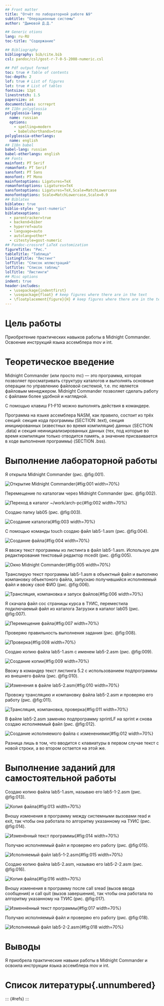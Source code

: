 ```yaml
---
## Front matter
title: "Отчёт по лабораторной работе №9"
subtitle: "Операционные системы"
author: "Дымовой Д.Д."

## Generic otions
lang: ru-RU
toc-title: "Содержание"

## Bibliography
bibliography: bib/cite.bib
csl: pandoc/csl/gost-r-7-0-5-2008-numeric.csl

## Pdf output format
toc: true # Table of contents
toc-depth: 2
lof: true # List of figures
lot: true # List of tables
fontsize: 12pt
linestretch: 1.5
papersize: a4
documentclass: scrreprt
## I18n polyglossia
polyglossia-lang:
  name: russian
  options:
	- spelling=modern
	- babelshorthands=true
polyglossia-otherlangs:
  name: english
## I18n babel
babel-lang: russian
babel-otherlangs: english
## Fonts
mainfont: PT Serif
romanfont: PT Serif
sansfont: PT Sans
monofont: PT Mono
mainfontoptions: Ligatures=TeX
romanfontoptions: Ligatures=TeX
sansfontoptions: Ligatures=TeX,Scale=MatchLowercase
monofontoptions: Scale=MatchLowercase,Scale=0.9
## Biblatex
biblatex: true
biblio-style: "gost-numeric"
biblatexoptions:
  - parentracker=true
  - backend=biber
  - hyperref=auto
  - language=auto
  - autolang=other*
  - citestyle=gost-numeric
## Pandoc-crossref LaTeX customization
figureTitle: "Рис."
tableTitle: "Таблица"
listingTitle: "Листинг"
lofTitle: "Список иллюстраций"
lotTitle: "Список таблиц"
lolTitle: "Листинги"
## Misc options
indent: true
header-includes:
  - \usepackage{indentfirst}
  - \usepackage{float} # keep figures where there are in the text
  - \floatplacement{figure}{H} # keep figures where there are in the text
---
```


# Цель работы

Приобретение практических навыков работы в Midnight Commander. Освоение инструкций
языка ассемблера mov и int.

# Теоретическое введение

Midnight Commander (или просто mc) — это программа, которая позволяет просматривать
структуру каталогов и выполнять основные операции по управлению файловой системой,
т.е. mc является файловым менеджером. Midnight Commander позволяет сделать работу с
файлами более удобной и наглядной.

С помощью клавиш F1-F10 можно выполнять действия в командере.

Программа на языке ассемблера NASM, как правило, состоит из трёх секций: секция кода
программы (SECTION .text), секция инициированных (известных во время компиляции)
данных (SECTION .data) и секция неинициализированных данных (тех, под которые во
время компиляции только отводится память, а значение присваивается в ходе выполнения
программы) (SECTION .bss).

# Выполнение лабораторной работы

Я открыла Midnight Commander (рис. @fig:001).

![Открытие Midnight Commander](image/1.png){#fig:001 width=70%}

Перемещение по каталогам через Midnight Commander (рис. @fig:002).

![Переход в каталог ~/work/arch-pc](image/2.png){#fig:002 width=70%}

Создаю папку lab05 (рис. @fig:003).

![Создание каталога](image/3.png){#fig:003 width=70%}

С помощью команды touch создаю файл lab5-1.asm (рис. @fig:004).

![Создание файла](image/4.png){#fig:004 width=70%}

Я ввожу текст программы из листинга в файл lab5-1.asm. Использую для редактирования текстовый редактор mcedit (рис. @fig:005).

![Окно Midnight Commander](image/5.png){#fig:005 width=70%}

Транслирую текст программы lab5-1.asm в объектный файл и выполняю компановку объектоного файла, запускаю получившийся исполняемый файл и ввожу своё ФИО (рис. @fig:006).

![Трансляция, компановка и запуск файлов](image/6.png){#fig:006 width=70%}

Я скачала файл сос страницы курса в ТУИС, переместила подключаемый файл из каталога Загрузки в каталог lab05  (рис. @fig:007).

![Перемещение файла](image/7.png){#fig:007 width=70%}

Проверяю правильность выполнения задания (рис. @fig:008).

![Проверка](image/8.png){#fig:008 width=70%}

Создаю копию файла lab5-1.asm с именем lab5-2.asm (рис. @fig:009).

![Создание копии](image/9.png){#fig:009 width=70%}

Ввожу в командер текст листинга 5.2 с использованием подпрограммы из внешнего файла (рис. @fig:010).

![Изменения в файле lab5-2.asm](image/10.png){#fig:010 width=70%}

Провожу трансляцию и компановку файла lab5-2.asm и проверяю его работу (рис. @fig:011).

![Трансляция, компановка, проверка](image/11.png){#fig:011 width=70%} 

В файле lab5-2.asm заменяю подпрограмму sprintLF на sprint и снова создаю исполняемый файл  (рис. @fig:012).

![Создание исполняемого файла с изменениями](image/12.png){#fig:012 width=70%}

Разница лишь в том, что вводится с клавиатуры в первом случае текст с новой строки, а во втором остается на этой же.
 
# Выполнение заданий для самостоятельной работы

Cоздаю копию файла lab5-1.asm, называю его lab5-1-2.asm  (рис. @fig:013).

![Копия файла](image/13.png){#fig:013 width=70%}

Вношу изменения в программу между системными вызовами read и exit, так чтобы она работала по алгоритму указанному на ТУИС  (рис. @fig:014).

![Изменённый текст программы](image/14.png){#fig:014 width=70%}

Получаю исполняемый файл и проверяю его работу  (рис. @fig:015).

![Исполняемый файл lab5-1-2.asm](image/15.png){#fig:015 width=70%}

Cоздаю копию файла lab5-2.asm, называю его lab5-2-2.asm  (рис. @fig:016).

![Копия файла](image/16.png){#fig:016 width=70%}

Вношу изменения в программу после call sread (вызов ввода сообщения) и call quit (вызов завершения), так чтобы она работала по алгоритму указанному на ТУИС  (рис. @fig:017).

![Изменнённый текст программы](image/17.png){#fig:017 width=70%}

Получаю исполняемый файл и проверяю его работу  (рис. @fig:018).

![Исполняемый файл lab5-2-2.asm](image/18.png){#fig:018 width=70%}

# Выводы

Я приобрела практические навыки работы в Midnight Commander и освоила инструкции языка ассемблера mov и int.

# Список литературы{.unnumbered}

::: {#refs}
:::

